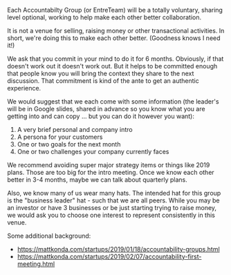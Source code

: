 Each Accountabilty Group (or EntreTeam) will be a totally voluntary, sharing level optional, working to help make each other better collaboration. 

It is not a venue for selling, raising money or other transactional activities. In short, we're doing this to make each other better. (Goodness knows I need it!)

We ask that you commit in your mind to do it for 6 months. Obviously, if that doesn't work out it doesn't work out. But it helps to be committed enough that people know you will bring the context they share to the next discussion. That commitment is kind of the ante to get an authentic experience.

We would suggest that we each come with some information (the leader's will be in Google slides, shared in advance so you know what you are getting into and can copy ... but you can do it however you want): 

1. A very brief personal and company intro
1. A persona for your customers
1. One or two goals for the next month
1. One or two challenges your company currently faces

We recommend avoiding super major strategy items or things like 2019 plans. Those are too big for the intro meeting. Once we know each other better in 3-4 months, maybe we can talk about quarterly plans.

Also, we know many of us wear many hats. The intended hat for this group is the "business leader" hat - such that we are all peers. While you may be an investor or have 3 businesses or be just starting trying to raise money, we would ask you to choose one interest to represent consistently in this venue.

Some additional background:
* https://mattkonda.com/startups/2019/01/18/accountability-groups.html
* https://mattkonda.com/startups/2019/02/07/accountability-first-meeting.html